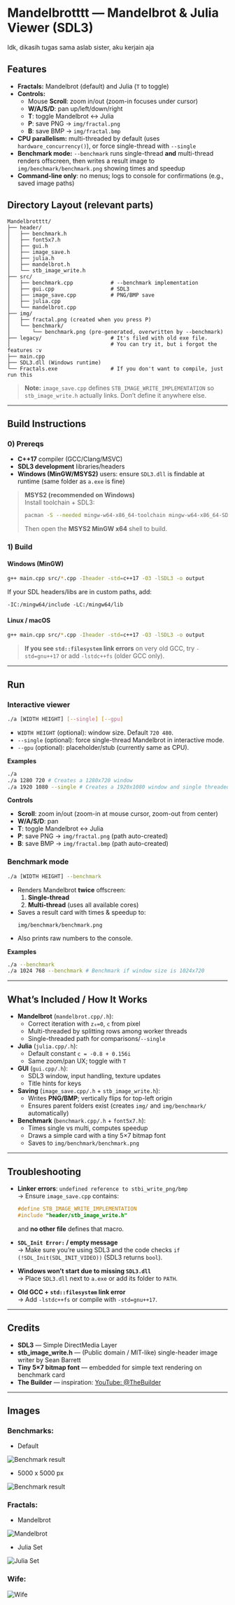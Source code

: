 # Mandelbrotttt — Mandelbrot & Julia Viewer (SDL3)

Idk, dikasih tugas sama aslab sister, aku kerjain aja

## Features

- **Fractals:** Mandelbrot (default) and Julia (`T` to toggle)
- **Controls:**
  - Mouse **Scroll**: zoom in/out (zoom-in focuses under cursor)
  - **W/A/S/D**: pan up/left/down/right
  - **T**: toggle Mandelbrot ↔ Julia
  - **P**: save PNG → `img/fractal.png`
  - **B**: save BMP → `img/fractal.bmp`
- **CPU parallelism:** multi-threaded by default (uses `hardware_concurrency()`), or force single-thread with `--single`
- **Benchmark mode:** `--benchmark` runs single-thread **and** multi-thread renders offscreen, then writes a result image to `img/benchmark/benchmark.png` showing times and speedup
- **Command-line only**: no menus; logs to console for confirmations (e.g., saved image paths)

## Directory Layout (relevant parts)

```
Mandelbrotttt/
├── header/
│   ├── benchmark.h
│   ├── font5x7.h
│   ├── gui.h
│   ├── image_save.h
│   ├── julia.h
│   ├── mandelbrot.h
│   └── stb_image_write.h
├── src/
│   ├── benchmark.cpp            # --benchmark implementation
│   ├── gui.cpp                  # SDL3
│   ├── image_save.cpp           # PNG/BMP save
│   ├── julia.cpp
│   └── mandelbrot.cpp
├── img/
│   ├── fractal.png (created when you press P)
│   └── benchmark/
│       └── benchmark.png (pre-generated, overwritten by --benchmark)
├── legacy/                      # It's filed with old exe file.
│                                # You can try it, but i forgot the features :v
├── main.cpp
├── SDL3.dll (Windows runtime)
└── Fractals.exe                 # If you don't want to compile, just run this
```

> **Note:** `image_save.cpp` defines `STB_IMAGE_WRITE_IMPLEMENTATION` so `stb_image_write.h` actually links. Don’t define it anywhere else.

---

## Build Instructions

### 0) Prereqs

- **C++17** compiler (GCC/Clang/MSVC)
- **SDL3 development** libraries/headers
- **Windows (MinGW/MSYS2)** users: ensure `SDL3.dll` is findable at runtime (same folder as `a.exe` is fine)

> **MSYS2 (recommended on Windows)**  
> Install toolchain + SDL3:
> ```bash
> pacman -S --needed mingw-w64-x86_64-toolchain mingw-w64-x86_64-SDL3
> ```
> Then open the **MSYS2 MinGW x64** shell to build.

### 1) Build

#### Windows (MinGW)
```bash
g++ main.cpp src/*.cpp -Iheader -std=c++17 -O3 -lSDL3 -o output
```
If your SDL headers/libs are in custom paths, add:
```
-IC:/mingw64/include -LC:/mingw64/lib
```

#### Linux / macOS
```bash
g++ main.cpp src/*.cpp -Iheader -std=c++17 -O3 -lSDL3 -o output
```

> **If you see `std::filesystem` link errors** on very old GCC, try `-std=gnu++17` or add `-lstdc++fs` (older GCC only).

---

## Run

### Interactive viewer
```bash
./a [WIDTH HEIGHT] [--single] [--gpu]
```

- `WIDTH HEIGHT` (optional): window size. Default `720 480`.
- `--single` (optional): force single-thread Mandelbrot in interactive mode.
- `--gpu` (optional): placeholder/stub (currently same as CPU).

**Examples**
```bash
./a
./a 1280 720 # Creates a 1280x720 window
./a 1920 1080 --single # Creates a 1920x1080 window and single threaded calculation
```

**Controls**
- **Scroll**: zoom in/out (zoom-in at mouse cursor, zoom-out from center)
- **W/A/S/D**: pan
- **T**: toggle Mandelbrot ↔ Julia
- **P**: save PNG → `img/fractal.png` (path auto-created)
- **B**: save BMP → `img/fractal.bmp` (path auto-created)

### Benchmark mode
```bash
./a [WIDTH HEIGHT] --benchmark
```
- Renders Mandelbrot **twice** offscreen:
  1) **Single-thread**
  2) **Multi-thread** (uses all available cores)
- Saves a result card with times & speedup to:
  ```
  img/benchmark/benchmark.png
  ```
- Also prints raw numbers to the console.

**Examples**
```bash
./a --benchmark
./a 1024 768 --benchmark # Benchmark if window size is 1024x720
```

---

## What’s Included / How It Works

- **Mandelbrot** (`mandelbrot.cpp/.h`):
  - Correct iteration with `z₀=0`, `c` from pixel
  - Multi-threaded by splitting rows among worker threads
  - Single-threaded path for comparisons/`--single`
- **Julia** (`julia.cpp/.h`):
  - Default constant `c = -0.8 + 0.156i`
  - Same zoom/pan UX; toggle with `T`
- **GUI** (`gui.cpp/.h`):
  - SDL3 window, input handling, texture updates
  - Title hints for keys
- **Saving** (`image_save.cpp/.h` + `stb_image_write.h`):
  - Writes **PNG/BMP**; vertically flips for top-left origin
  - Ensures parent folders exist (creates `img/` and `img/benchmark/` automatically)
- **Benchmark** (`benchmark.cpp/.h` + `font5x7.h`):
  - Times single vs multi, computes speedup
  - Draws a simple card with a tiny 5×7 bitmap font
  - Saves to `img/benchmark/benchmark.png`

---

## Troubleshooting

- **Linker errors**: `undefined reference to stbi_write_png/bmp`  
  → Ensure `image_save.cpp` contains:
  ```cpp
  #define STB_IMAGE_WRITE_IMPLEMENTATION
  #include "header/stb_image_write.h"
  ```
  and **no other file** defines that macro.

- **`SDL_Init Error:` / empty message**  
  → Make sure you’re using SDL3 and the code checks `if (!SDL_Init(SDL_INIT_VIDEO))` (SDL3 returns `bool`).

- **Windows won’t start due to missing `SDL3.dll`**  
  → Place `SDL3.dll` next to `a.exe` or add its folder to `PATH`.

- **Old GCC + `std::filesystem` link error**  
  → Add `-lstdc++fs` or compile with `-std=gnu++17`.

---

## Credits

- **SDL3** — Simple DirectMedia Layer
- **stb_image_write.h** — (Public domain / MIT-like) single-header image writer by Sean Barrett
- **Tiny 5×7 bitmap font** — embedded for simple text rendering on benchmark card
- **The Builder** — inspiration: [YouTube: @TheBuilder](https://www.youtube.com/@TheBuilder)

---

## Images

### Benchmarks:
- Default

![Benchmark result](img/benchmark/benchmark(default).png)

- 5000 x 5000 px

![Benchmark result](img/benchmark/benchmark(5000x5000).png)

### Fractals:
- Mandelbrot

![Mandelbrot](img/mandelbrot.bmp)

- Julia Set

![Julia Set](img/fractal.bmp)

### Wife:

![Wife](img/wife.png)